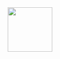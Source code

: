 <div id="container-principal" align="center">
  <img src="https://i.postimg.cc/JzBJqVL0/hello.png" align="center" width="100">
</div>
